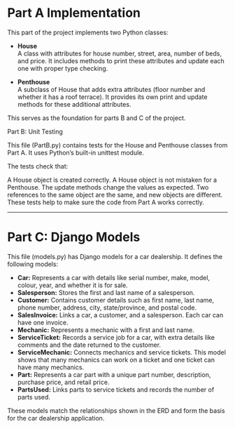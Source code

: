 # Part A Implementation

This part of the project implements two Python classes:

- **House**  
  A class with attributes for house number, street, area, number of beds, and price. It includes methods to print these attributes and update each one with proper type checking.

- **Penthouse**  
  A subclass of House that adds extra attributes (floor number and whether it has a roof terrace). It provides its own print and update methods for these additional attributes.

This serves as the foundation for parts B and C of the project.

Part B: Unit Testing

This file (PartB.py) contains tests for the House and Penthouse classes from Part A. It uses Python’s built-in unittest module.

The tests check that:

A House object is created correctly.
A House object is not mistaken for a Penthouse.
The update methods change the values as expected.
Two references to the same object are the same, and new objects are different.
These tests help to make sure the code from Part A works correctly.

---

# Part C: Django Models

This file (models.py) has Django models for a car dealership. It defines the following models:

- **Car:** Represents a car with details like serial number, make, model, colour, year, and whether it is for sale.
- **Salesperson:** Stores the first and last name of a salesperson.
- **Customer:** Contains customer details such as first name, last name, phone number, address, city, state/province, and postal code.
- **SalesInvoice:** Links a car, a customer, and a salesperson. Each car can have one invoice.
- **Mechanic:** Represents a mechanic with a first and last name.
- **ServiceTicket:** Records a service job for a car, with extra details like comments and the date returned to the customer.
- **ServiceMechanic:** Connects mechanics and service tickets. This model shows that many mechanics can work on a ticket and one ticket can have many mechanics.
- **Part:** Represents a car part with a unique part number, description, purchase price, and retail price.
- **PartsUsed:** Links parts to service tickets and records the number of parts used.

These models match the relationships shown in the ERD and form the basis for the car dealership application.